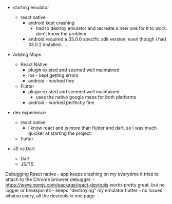 


* starting emulator
  * react native
     * android kept crashing
       * had to destroy emulator and recreate a new one for it to work.  don't know the problem
     * android required a 33.0.0 specific sdk version, even though I had 33.0.2 installed.....

* Adding Maps
  * React Native
    * plugin existed and seemed well maintained
    * ios - kept getting errors
    * android - worked fine
  * Flutter
    * plugin existed and seemed well maintained
        * uses the native google maps for both platforms
    * android - worked perfectly fine


* dev experience
  * react native
    * i know react and js more than flutter and dart, so I was much quicker at starting the project.  
  * flutter

* JS vs Dart
    * Dart
    * JS/TS




Debugging
  React native
    - app keeps crashing on my everytime it tries to attach to the Chrome browser debugger.
    - https://www.npmjs.com/package/react-devtools works pretty great, but no logger or breakpoints
    - keeps "destroying" my emulator
  flutter
    - no issues whatso every, all the devtools in one page
